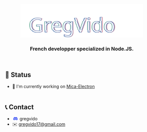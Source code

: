 <div align="center"> 
  <img src="./logo.svg" width="80%" />

  ### French developper specialized in Node.JS.
  </br>
</div>

## 💬 Status

- 🔭 I'm currently working on <a href="https://github.com/GregVido/mica-electron">Mica-Electron</a>
<br><br>

## 📞 Contact

- <img src="./discord.png" width="20"> gregvido
- ✉️ gregvido17@gmail.com

 
<!-- - 🔭 I’m currently working on ...
- 🌱 I’m currently learning ...
- 👯 I’m looking to collaborate on ...
- 🤔 I’m looking for help with ...
- 💬 Ask me about ...
- 📫 How to reach me: ...
- 😄 Pronouns: ...
- ⚡ Fun fact: ...
 -->
